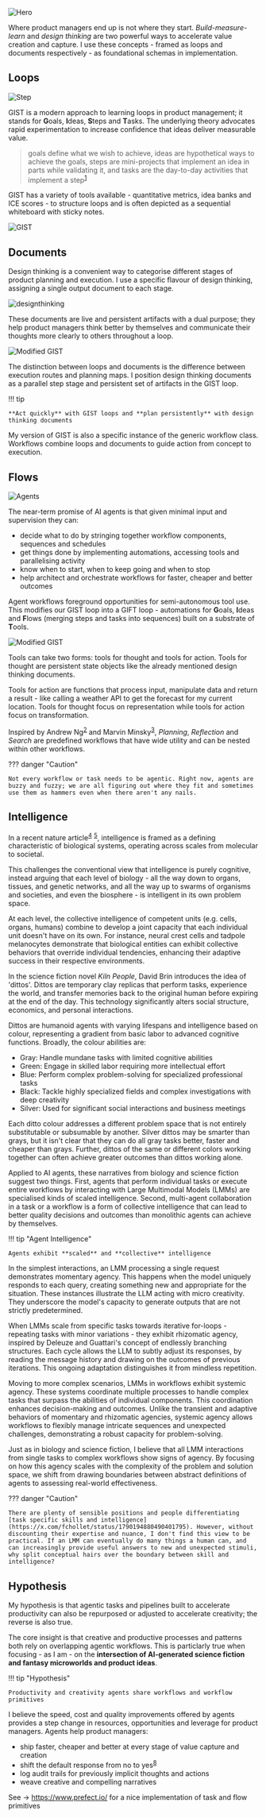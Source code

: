 ![Hero](assets/hero_1.png)

Where product managers end up is not where they start. _Build-measure-learn_ and _design thinking_ are two powerful ways to accelerate value creation and capture. I use these concepts - framed as loops and documents respectively - as foundational schemas in implementation.

## Loops

![Step](assets/hero_4.png)

GIST is a modern approach to learning loops in product management; it stands for **G**oals, **I**deas, **S**teps and **T**asks. The underlying theory advocates rapid experimentation to increase confidence that ideas deliver measurable value.

> goals define what we wish to achieve, ideas are hypothetical ways to achieve the goals, steps are mini-projects that implement an idea in parts while validating it, and tasks are the day-to-day activities that implement a step<sup>[1](https://itamargilad.com/book-evidence-guided/)<sup>

GIST has a variety of tools available - quantitative metrics, idea banks and ICE scores - to structure loops and is often depicted as a sequential whiteboard with sticky notes.

![GIST](assets/gist_1.jpg)

## Documents

Design thinking is a convenient way to categorise different stages of product planning and execution. I use a specific flavour of design thinking, assigning a single output document to each stage.

![designthinking](assets/designthinking_2.png)

These documents are live and persistent artifacts with a dual purpose; they help product managers think better by themselves and communicate their thoughts more clearly to others throughout a loop.

![Modified GIST](assets/designthinking_3.png)

The distinction between loops and documents is the difference between execution routes and planning maps. I position design thinking documents as a parallel step stage and persistent set of artifacts in the GIST loop.

!!! tip

    **Act quickly** with GIST loops and **plan persistently** with design thinking documents

My version of GIST is also a specific instance of the generic workflow class. Workflows combine loops and documents to guide action from concept to execution.

## Flows

![Agents](assets/clones_1.jpg)

The near-term promise of AI agents is that given minimal input and supervision they can:

- decide what to do by stringing together workflow components, sequences and schedules
- get things done by implementing automations, accessing tools and parallelising activity
- know when to start, when to keep going and when to stop
- help architect and orchestrate workflows for faster, cheaper and better outcomes

Agent workflows foreground opportunities for semi-autonomous tool use. This modifies our GIST loop into a GIFT loop - automations for **G**oals, **I**deas and **F**lows (merging steps and tasks into sequences) built on a substrate of **T**ools.

![Modified GIST](assets/gist_2.png)

Tools can take two forms: tools for thought and tools for action. Tools for thought are persistent state objects like the already mentioned design thinking documents.

Tools for action are functions that process input, manipulate data and return a result - like calling a weather API to get the forecast for my current location. Tools for thought focus on representation while tools for action focus on transformation.

Inspired by Andrew Ng<sup>[2](https://youtu.be/sal78ACtGTc?si=ciC6rMuax6sIdtfU)</sup> and Marvin Minsky<sup>[3](https://courses.csail.mit.edu/6.803/pdf/steps.pdf)</sup>, _Planning_, _Reflection_ and _Search_ are predefined workflows that have wide utility and can be nested within other workflows.

??? danger "Caution"

    Not every workflow or task needs to be agentic. Right now, agents are buzzy and fuzzy; we are all figuring out where they fit and sometimes use them as hammers even when there aren't any nails.

## Intelligence

In a recent nature article<sup>[4](https://doi.org/10.1038/s42003-024-06037-4)</sup> <sup>[5](https://x.com/kasratweets/status/1783217644897984636)</sup>, intelligence is framed as a defining characteristic of biological systems, operating across scales from molecular to societal.

This challenges the conventional view that intelligence is purely cognitive, instead arguing that each level of biology - all the way down to organs, tissues, and genetic networks, and all the way up to swarms of organisms and societies, and even the biosphere - is intelligent in its own problem space.

At each level, the collective intelligence of competent units (e.g. cells, organs, humans) combine to develop a joint capacity that each individual unit doesn't have on its own. For instance, neural crest cells and tadpole melanocytes demonstrate that biological entities can exhibit collective behaviors that override individual tendencies, enhancing their adaptive success in their respective environments.

In the science fiction novel _Kiln People_, David Brin introduces the idea of 'dittos'. Dittos are temporary clay replicas that perform tasks, experience the world, and transfer memories back to the original human before expiring at the end of the day. This technology significantly alters social structure, economics, and personal interactions.

Dittos are humanoid agents with varying lifespans and intelligence based on colour, representing a gradient from basic labor to advanced cognitive functions. Broadly, the colour abilities are:

- Gray: Handle mundane tasks with limited cognitive abilities
- Green: Engage in skilled labor requiring more intellectual effort
- Blue: Perform complex problem-solving for specialized professional tasks
- Black: Tackle highly specialized fields and complex investigations with deep creativity
- Silver: Used for significant social interactions and business meetings

Each ditto colour addresses a different problem space that is not entirely substitutable or subsumable by another. Silver dittos may be smarter than grays, but it isn't clear that they can do all gray tasks better, faster and cheaper than grays. Further, dittos of the same or different colors working together can often achieve greater outcomes than dittos working alone.

Applied to AI agents, these narratives from biology and science fiction suggest two things. First, agents that perform individual tasks or execute entire workflows by interacting with Large Multimodal Models (LMMs) are specialised kinds of scaled intelligence. Second, multi-agent collaboration in a task or a workflow is a form of collective intelligence that can lead to better quality decisions and outcomes than monolithic agents can achieve by themselves.

!!! tip "Agent Intelligence"

    Agents exhibit **scaled** and **collective** intelligence

In the simplest interactions, an LMM processing a single request demonstrates momentary agency. This happens when the model uniquely responds to each query, creating something new and appropriate for the situation. These instances illustrate the LLM acting with micro creativity. They underscore the model's capacity to generate outputs that are not strictly predetermined.

When LMMs scale from specific tasks towards iterative for-loops - repeating tasks with minor variations - they exhibit rhizomatic agency, inspired by Deleuze and Guattari's concept of endlessly branching structures. Each cycle allows the LLM to subtly adjust its responses, by reading the message history and drawing on the outcomes of previous iterations. This ongoing adaptation distinguishes it from mindless repetition.

Moving to more complex scenarios, LMMs in workflows exhibit systemic agency. These systems coordinate multiple processes to handle complex tasks that surpass the abilities of individual components. This coordination enhances decision-making and outcomes. Unlike the transient and adaptive behaviors of momentary and rhizomatic agencies, systemic agency allows workflows to flexibly manage intricate sequences and unexpected challenges, demonstrating a robust capacity for problem-solving.

Just as in biology and science fiction, I believe that all LMM interactions from single tasks to complex workflows show signs of agency. By focusing on how this agency scales with the complexity of the problem and solution space, we shift from drawing boundaries between abstract definitions of agents to assessing real-world effectiveness.

??? danger "Caution"

    There are plenty of sensible positions and people differentiating [task specific skills and intelligence](https://x.com/fchollet/status/1790194880490401795). However, without discounting their expertise and nuance, I don't find this view to be practical. If an LMM can eventually do many things a human can, and can increasingly provide useful answers to new and unexpected stimuli, why split conceptual hairs over the boundary between skill and intelligence?

## Hypothesis

My hypothesis is that agentic tasks and pipelines built to accelerate productivity can also be repurposed or adjusted to accelerate creativity; the reverse is also true.

The core insight is that creative and productive processes and patterns both rely on overlapping agentic workflows. This is particlarly true when focusing - as I am - on the **intersection of AI-generated science fiction and fantasy microworlds and product ideas**.

!!! tip "Hypothesis"

    Productivity and creativity agents share workflows and workflow primitives

I believe the speed, cost and quality improvements offered by agents provides a step change in resources, opportunities and leverage for product managers. Agents help product managers:

- ship faster, cheaper and better at every stage of value capture and creation
- shift the default response from no to yes<sup>[8](https://x.com/clairevo/status/1774451083622191400)<sup>
- log audit trails for previously implicit thoughts and actions
- weave creative and compelling narratives

See -> https://www.prefect.io/ for a nice implementation of task and flow primitives
